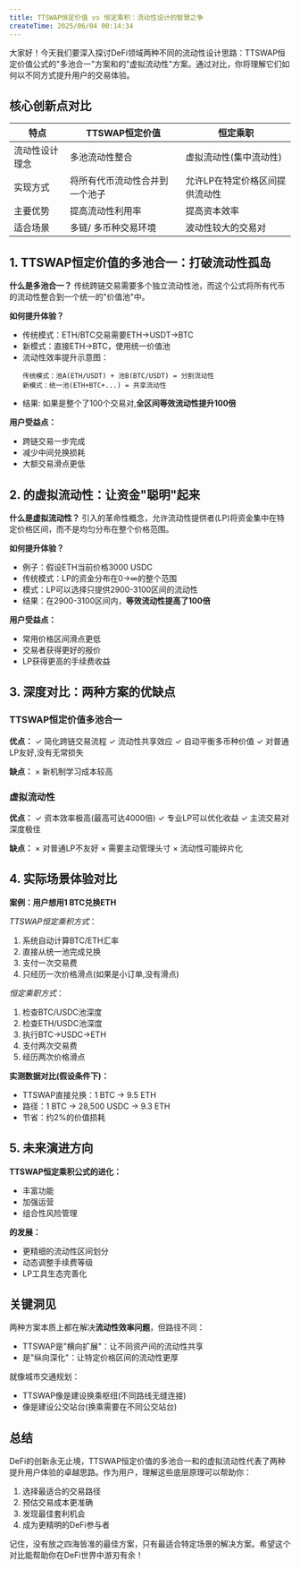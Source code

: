 ```yaml
---
title: TTSWAP恒定价值 vs 恒定乘积：流动性设计的智慧之争
createTime: 2025/06/04 00:14:34
---
```


<ShareButtonZh/>

大家好！今天我们要深入探讨DeFi领域两种不同的流动性设计思路：TTSWAP恒定价值公式的"多池合一"方案和的"虚拟流动性"方案。通过对比，你将理解它们如何以不同方式提升用户的交易体验。

## 核心创新点对比

| 特点                | TTSWAP恒定价值              |  恒定乘职                 |
|---------------------|------------------------------|--------------------------------|
| 流动性设计理念       | 多池流动性整合                | 虚拟流动性(集中流动性)         |
| 实现方式            | 将所有代币流动性合并到一个池子 | 允许LP在特定价格区间提供流动性 |
| 主要优势            | 提高流动性利用率              | 提高资本效率                   |
| 适合场景            | 多链/ 多币种交易环境           | 波动性较大的交易对             |

## 1. TTSWAP恒定价值的多池合一：打破流动性孤岛

**什么是多池合一？**
传统跨链交易需要多个独立流动性池，而这个公式将所有代币的流动性整合到一个统一的"价值池"中。

**如何提升体验？**
- 传统模式：ETH/BTC交易需要ETH→USDT→BTC
- 新模式：直接ETH→BTC，使用统一价值池
- 流动性效率提升示意图：
  ```
  传统模式：池A(ETH/USDT) + 池B(BTC/USDT) = 分割流动性
  新模式：统一池(ETH+BTC+...) = 共享流动性
  ```
- 结果: 如果是整个了100个交易对,**全区间等效流动性提升100倍**

**用户受益点：**
- 跨链交易一步完成
- 减少中间兑换损耗
- 大额交易滑点更低

## 2. 的虚拟流动性：让资金"聪明"起来

**什么是虚拟流动性？**
 引入的革命性概念，允许流动性提供者(LP)将资金集中在特定价格区间，而不是均匀分布在整个价格范围。

**如何提升体验？**
- 例子：假设ETH当前价格3000 USDC
- 传统模式：LP的资金分布在0→∞的整个范围
- 模式：LP可以选择只提供2900-3100区间的流动性
- 结果：在2900-3100区间内，**等效流动性提高了100倍**

**用户受益点：**
- 常用价格区间滑点更低
- 交易者获得更好的报价
- LP获得更高的手续费收益

## 3. 深度对比：两种方案的优缺点

### TTSWAP恒定价值多池合一
**优点：**
✓ 简化跨链交易流程
✓ 流动性共享效应
✓ 自动平衡多币种价值
✓ 对普通LP友好,没有无常损失

**缺点：**
× 新机制学习成本较高

### 虚拟流动性
**优点：**
✓ 资本效率极高(最高可达4000倍)
✓ 专业LP可以优化收益
✓ 主流交易对深度极佳

**缺点：**
× 对普通LP不友好
× 需要主动管理头寸
× 流动性可能碎片化

## 4. 实际场景体验对比

**案例：用户想用1 BTC兑换ETH**

*TTSWAP恒定乘积方式*：
1. 系统自动计算BTC/ETH汇率
2. 直接从统一池完成兑换
3. 支付一次交易费
4. 只经历一次价格滑点(如果是小订单,没有滑点)

*恒定乘职方式*：
1. 检查BTC/USDC池深度
2. 检查ETH/USDC池深度
3. 执行BTC→USDC→ETH
4. 支付两次交易费
5. 经历两次价格滑点

**实测数据对比(假设条件下)：**
- TTSWAP直接兑换：1 BTC → 9.5 ETH
- 路径：1 BTC → 28,500 USDC → 9.3 ETH
- 节省：约2%的价值损耗

## 5. 未来演进方向

**TTSWAP恒定乘积公式的进化：**
- 丰富功能
- 加强运营
- 组合性风险管理

**的发展：**
- 更精细的流动性区间划分
- 动态调整手续费等级
- LP工具生态完善化

## 关键洞见

两种方案本质上都在解决**流动性效率问题**，但路径不同：
- TTSWAP是"横向扩展"：让不同资产间的流动性共享
- 是"纵向深化"：让特定价格区间的流动性更厚

就像城市交通规划：
- TTSWAP像是建设换乘枢纽(不同路线无缝连接)
- 像是建设公交站台(换乘需要在不同公交站台)

## 总结

DeFi的创新永无止境，TTSWAP恒定价值的多池合一和的虚拟流动性代表了两种提升用户体验的卓越思路。作为用户，理解这些底层原理可以帮助你：
1. 选择最适合的交易路径
2. 预估交易成本更准确
3. 发现最佳套利机会
4. 成为更精明的DeFi参与者

记住，没有放之四海皆准的最佳方案，只有最适合特定场景的解决方案。希望这个对比能帮助你在DeFi世界中游刃有余！